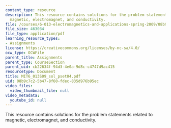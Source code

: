 ```yaml
---
content_type: resource
description: This resource contains solutions for the problem statements related to
  magnetic, electromagnet, and conductivity.
file: /courses/6-013-electromagnetics-and-applications-spring-2009/08b9c7c25b478f60fdec835d976b95ec_MIT6_013S09_sol_pset04.pdf
file_size: 463034
file_type: application/pdf
learning_resource_types:
- Assignments
license: https://creativecommons.org/licenses/by-nc-sa/4.0/
ocw_type: OCWFile
parent_title: Assignments
parent_type: CourseSection
parent_uid: cb22634f-94d3-4e0a-9d8c-c4747d9ac415
resourcetype: Document
title: MIT6_013S09_sol_pset04.pdf
uid: 08b9c7c2-5b47-8f60-fdec-835d976b95ec
video_files:
  video_thumbnail_file: null
video_metadata:
  youtube_id: null
---
```

This resource contains solutions for the problem statements related to magnetic, electromagnet, and conductivity.